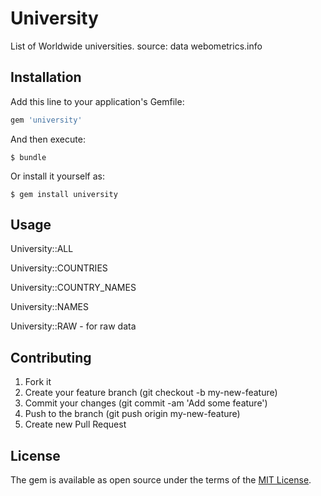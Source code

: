 # University

List of Worldwide universities.
source: data webometrics.info

## Installation

Add this line to your application's Gemfile:

```ruby
gem 'university'
```

And then execute:

    $ bundle

Or install it yourself as:

    $ gem install university

## Usage

  University::ALL

  University::COUNTRIES

  University::COUNTRY_NAMES

  University::NAMES

  University::RAW - for raw data

## Contributing

1. Fork it
2. Create your feature branch (git checkout -b my-new-feature)
3. Commit your changes (git commit -am 'Add some feature')
4. Push to the branch (git push origin my-new-feature)
5. Create new Pull Request

## License

The gem is available as open source under the terms of the [MIT License](http://opensource.org/licenses/MIT).

